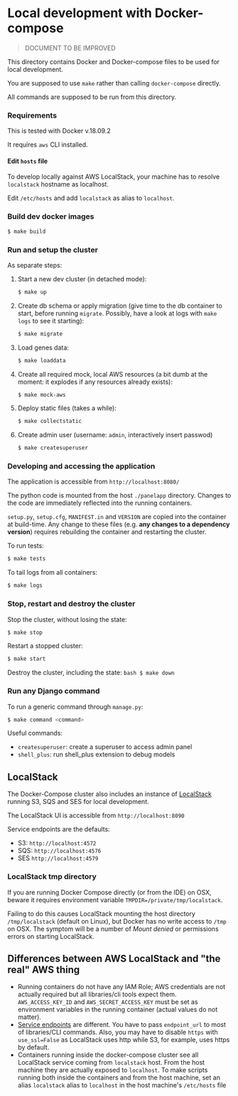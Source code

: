 # Local development with Docker-compose

> DOCUMENT TO BE IMPROVED

This directory contains Docker and Docker-compose files to be used for local development.

You are supposed to use `make` rather than calling `docker-compose` directly.

All commands are supposed to be run from this directory.

### Requirements

This is tested with Docker v.18.09.2

It requires `aws` CLI installed.


#### Edit `hosts` file

To develop locally against AWS LocalStack, your machine has to resolve `localstack` hostname as localhost.

Edit `/etc/hosts` and add `localstack` as alias to `localhost`.

### Build dev docker images 

```bash
$ make build
```

### Run and setup the cluster

As separate steps:

1. Start a new dev cluster (in detached mode): 
    ```bash
    $ make up
    ```
2. Create db schema or apply migration (give time to the db container to start, before running `migrate`. 
Possibly, have a look at logs with `make logs` to see it starting): 
    ```bash
    $ make migrate
    ```
3. Load genes data: 
    ```bash
    $ make loaddata
    ```
4. Create all required mock, local AWS resources (a bit dumb at the moment: it explodes if any resources already exists):
    ```bash
    $ make mock-aws
    ```
5. Deploy static files (takes a while):
    ```bash
    $ make collectstatic
    ```
6. Create admin user (username: `admin`, interactively insert passwod)
    ```bash
    $ make createsuperuser
    ```

### Developing and accessing the application

The application is accessible from `http://localhost:8080/`

The python code is mounted from the host `./panelapp` directory. 
Changes to the code are immediately reflected into the running containers.

`setup.py`, `setup.cfg`, `MANIFEST.in` and `VERSION` are copied into the container at build-time.
Any change to these files (e.g. **any changes to a dependency version**) requires rebuilding the container and restarting 
the cluster.


To run tests:

```bash
$ make tests
```

To tail logs from all containers:

```bash
$ make logs
```



### Stop, restart and destroy the cluster

Stop the cluster, without losing the state: 

```bash
$ make stop
```

Restart a stopped cluster: 
    
```bash
$ make start
```

Destroy the cluster, including the state: 
    ```bash
    $ make down
    ```

### Run any Django command

To run a generic command through `manage.py`:

```bash
$ make command <command>
```

Useful commands:

* `createsuperuser`: create a superuser to access admin panel
* `shell_plus`: run shell_plus extension to debug models

## LocalStack

The Docker-Compose cluster also includes an instance of [LocalStack](https://github.com/localstack/localstack) running 
S3, SQS and SES for local development.

The LocalStack UI is accessible from `http://localhost:8090`

Service endpoints are the defaults:

* S3: `http://localhost:4572`
* SQS: `http://localhost:4576`
* SES `http://localhost:4579`

### LocalStack tmp directory

If you are running Docker Compose directly (or from the IDE) on OSX, beware it requires environment variable
`TMPDIR=/private/tmp/localstack`.

Failing to do this causes LocalStack mounting the host directory `/tmp/localstack` (default on Linux), but Docker has no 
write access to `/tmp` on OSX.
The symptom will be a number of *Mount denied* or permissions errors on starting LocalStack.

## Differences between AWS LocalStack and "the real" AWS thing

* Running containers do not have any IAM Role; AWS credentials are not actually required but all libraries/cli tools 
    expect them. `AWS_ACCESS_KEY_ID` and `AWS_SECRET_ACCESS_KEY` must be set as environment variables in the running
    container (actual values do not matter).
* [Service endpoints](https://github.com/localstack/localstack#user-content-overview) are different. 
    You have to pass `endpoint_url` to most of libraries/CLI commands. Also, you may have to disable `https` with
    `use_ssl=False` as LocalStack uses http while S3, for example, uses https by default.
* Containers running inside the docker-compose cluster see all LocalStack service coming from `localstack` host. From the
    host machine they are actually exposed to `localhost`. To make scripts running both inside the containers and from
    the host machine, set an alias `localstack` alias to `localhost` in the host machine's `/etc/hosts` file
         